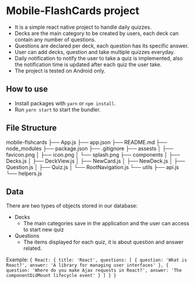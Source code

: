 # Mobile-FlashCards project

- It is a simple react native project to handle daily quizzes.
- Decks are the main category to be created by users, each deck can contain any number
  of questions.
- Questions are declared per deck, each question has its specific answer.
- User can add decks, question and take multiple quizzes everyday.
- Daily notification to notify the user to take a quiz is implemented, also the notification time is
  updated after each quiz the user take.
- The project is tested on Android only.

## How to use

- Install packages with `yarn` or `npm install`.
- Run `yarn start` to start the bundler.

## File Structure
mobile-flshcards
├── App.js
├── app.json
├── README.md
├── node_modules
├── package.json
├── .gitignore
├── assests
│   ├── favicon.png
│   ├── icon.png
│   └── splash.png
├── components
│   ├── Decks.js
│   ├── DeckView.js
│   ├── NewCard.js
│   ├── NewDeck.js
│   ├── Question.js
│   ├── Quiz.js
│   └── RootNavigation.js
└── utils
    ├── api.js
    └── helpers.js

## Data
There are two types of objects stored in our database:

* Decks
  - The main categories save in the application and the user can access to start new quiz
* Questions
  - The items displayed for each quiz, it is about question and answer related.

Example:
  `{
      React: {
        title: 'React',
        questions: [
          {
            question: 'What is React?',
            answer: 'A library for managing user interfaces'
          },
          {
            question: 'Where do you make Ajax requests in React?',
            answer: 'The componentDidMount lifecycle event'
          }
        ]
      }
  }`
